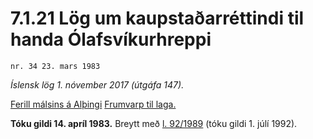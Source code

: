 # 7.1.21 Lög um kaupstaðarréttindi til handa Ólafsvíkurhreppi

`nr. 34 23. mars 1983`

_Íslensk lög 1. nóvember 2017 (útgáfa 147)._

[Ferill málsins á Alþingi](https://www.althingi.is/thingstorf/thingmalalistar-eftir-thingum/ferill/?ltg=105&mnr=149)
[Frumvarp til laga.](https://www.althingi.is/altext/105/s/pdf/0178.pdf)

**Tóku gildi 14. apríl 1983.**
Breytt með
[l. 92/1989](https://althingi.is/altext/stjt/1989.092.html) (tóku gildi 1. júlí 1992).


